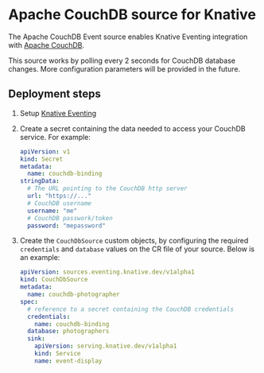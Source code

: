 # Apache CouchDB source for Knative

The Apache CouchDB Event source enables Knative Eventing integration with [Apache
CouchDB](http://couchdb.apache.org/).

This source works by polling every 2 seconds for CouchDB database changes. More configuration
parameters will be provided in the future.

## Deployment steps

1. Setup [Knative Eventing](../DEVELOPMENT.md)
1. Create a secret containing the data needed to access your CouchDB service. For example:

   ```yaml
   apiVersion: v1
   kind: Secret
   metadata:
     name: couchdb-binding
   stringData:
     # The URL pointing to the CouchDB http server
     url: "https://..."
     # CouchDB username
     username: "me"
     # CouchDB passwork/token
     password: "mepassword"
   ```

1. Create the `CouchDbSource` custom objects, by configuring the required
   `credentials` and `database` values on the CR file of
   your source. Below is an example:

   ```yaml
   apiVersion: sources.eventing.knative.dev/v1alpha1
   kind: CouchDbSource
   metadata:
     name: couchdb-photographer
   spec:
     # reference to a secret containing the CouchDB credentials
     credentials:
       name: couchdb-binding
     database: photographers
     sink:
       apiVersion: serving.knative.dev/v1alpha1
       kind: Service
       name: event-display
   ```
